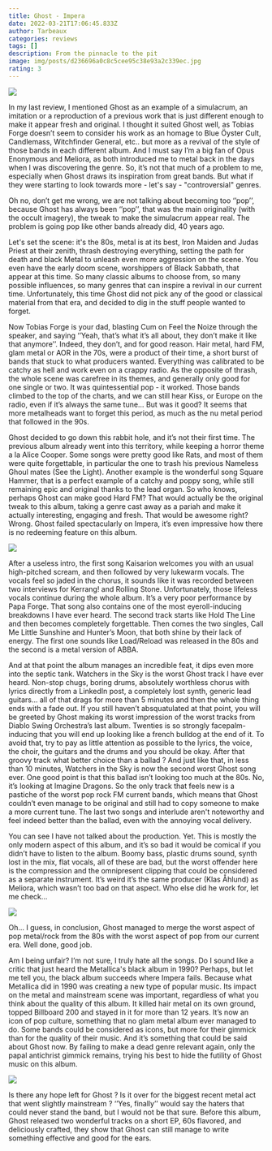 ```yaml
---
title: Ghost - Impera
date: 2022-03-21T17:06:45.833Z
author: Tarbeaux
categories: reviews
tags: []
description: From the pinnacle to the pit
image: img/posts/d236696a0c8c5cee95c38e93a2c339ec.jpg
rating: 3
---
```

<!--StartFragment-->

![](img/posts/d236696a0c8c5cee95c38e93a2c339ec.jpg)

In my last review, I mentioned Ghost as an example of a simulacrum, an imitation or a reproduction of a previous work that is just different enough to make it appear fresh and original. I thought it suited Ghost well, as Tobias Forge doesn’t seem to consider his work as an homage to Blue Öyster Cult, Candlemass, Witchfinder General, etc.. but more as a revival of the style of those bands in each different album. And I must say I’m a big fan of Opus Enonymous and Meliora, as both introduced me to metal back in the days when I was discovering the genre. So, it’s not that much of a problem to me, especially when Ghost draws its inspiration from great bands. But what if they were starting to look towards more - let's say - "controversial" genres. 

Oh no, don’t get me wrong, we are not talking about becoming too ‘’pop’’, because Ghost has always been ‘’pop’’, that was the main originality (with the occult imagery), the tweak to make the simulacrum appear real. The problem is going pop like other bands already did, 40 years ago. 

Let's set the scene: it's the 80s, metal is at its best, Iron Maiden and Judas Priest at their zenith, thrash destroying everything, setting the path for death and black Metal to unleash even more aggression on the scene. You even have the early doom scene, worshippers of Black Sabbath, that appear at this time. So many classic albums to choose from, so many possible influences, so many genres that can inspire a revival in our current time. Unfortunately, this time Ghost did not pick any of the good or classical material from that era, and decided to dig in the stuff people wanted to forget. 

Now Tobias Forge is your dad, blasting Cum on Feel the Noize through the speaker, and saying ‘’Yeah, that’s what it’s all about, they don’t make it like that anymore’’. Indeed, they don’t, and for good reason. Hair metal, hard FM, glam metal or AOR in the 70s, were a product of their time, a short burst of bands that stuck to what producers wanted. Everything was calibrated to be catchy as hell and work even on a crappy radio. As the opposite of thrash, the whole scene was carefree in its themes, and generally only good for one single or two. It was quintessential pop - it worked. Those bands climbed to the top of the charts, and we can still hear Kiss, or Europe on the radio, even if it’s always the same tune… But was it good? It seems that more metalheads want to forget this period, as much as the nu metal period that followed in the 90s. 

Ghost decided to go down this rabbit hole, and it’s not their first time. The previous album already went into this territory, while keeping a horror theme a la Alice Cooper. Some songs were pretty good like Rats, and most of them were quite forgettable, in particular the one to trash his previous Nameless Ghoul mates (See the Light). Another example is the wonderful song Square Hammer, that is a perfect example of a catchy and poppy song, while still remaining epic and original thanks to the lead organ. So who knows, perhaps Ghost can make good Hard FM? That would actually be the original tweak to this album, taking a genre cast away as a pariah and make it actually interesting, engaging and fresh. That would be awesome right? Wrong. Ghost failed spectacularly on Impera, it’s even impressive how there is no redeeming feature on this album.

![](img/posts/papa.jpg)

After a useless intro, the first song Kaisarion welcomes you with an usual high-pitched scream, and then followed by very lukewarm vocals. The vocals feel so jaded in the chorus, it sounds like it was recorded between two interviews for Kerrang! and Rolling Stone. Unfortunately, those lifeless vocals continue during the whole album. It’s a very poor performance by Papa Forge. That song also contains one of the most eyeroll-inducing breakdowns I have ever heard. The second track starts like Hold The Line and then becomes completely forgettable. Then comes the two singles, Call Me Little Sunshine and Hunter’s Moon, that both shine by their lack of energy. The first one sounds like Load/Reload was released in the 80s and the second is a metal version of ABBA. 

And at that point the album manages an incredible feat, it dips even more into the septic tank. Watchers in the Sky is the worst Ghost track I have ever heard. Non-stop chugs, boring drums, absolutely worthless chorus with lyrics directly from a LinkedIn post, a completely lost synth, generic lead guitars… all of that drags for more than 5 minutes and then the whole thing ends with a fade out. If you still haven’t absquatulated at that point, you will be greeted by Ghost making its worst impression of the worst tracks from Diablo Swing Orchestra’s last album. Twenties is so strongly facepalm-inducing that you will end up looking like a french bulldog at the end of it. To avoid that, try to pay as little attention as possible to the lyrics, the voice, the choir, the guitars and the drums and you should be okay. After that groovy track what better choice than a ballad ? And just like that, in less than 10 minutes, Watchers in the Sky is now the second worst Ghost song ever. One good point is that this ballad isn’t looking too much at the 80s. No, it’s looking at Imagine Dragons. So the only track that feels new is a pastiche of the worst pop rock FM current bands, which means that Ghost couldn’t even manage to be original and still had to copy someone to make a more current tune. The last two songs and interlude aren't noteworthy and feel indeed better than the ballad, even with the annoying vocal delivery. 

You can see I have not talked about the production. Yet. This is mostly the only modern aspect of this album, and it’s so bad it would be comical if you didn’t have to listen to the album. Boomy bass, plastic drums sound, synth lost in the mix, flat vocals, all of these are bad, but the worst offender here is the compression and the omnipresent clipping that could be considered as a separate instrument. It’s weird it’s the same producer (Klas Åhlund) as Meliora, which wasn’t too bad on that aspect. Who else did he work for, let me check…

![](img/posts/prout.jpg)

<!--StartFragment-->

Oh… I guess, in conclusion, Ghost managed to merge the worst aspect of pop metal/rock from the 80s with the worst aspect of pop from our current era. Well done, good job.

Am I being unfair? I’m not sure, I truly hate all the songs. Do I sound like a critic that just heard the Metallica's black album in 1990? Perhaps, but let me tell you, the black album succeeds where Impera fails. Because what Metallica did in 1990 was creating a new type of popular music. Its impact on the metal and mainstream scene was important, regardless of what you think about the quality of this album. It killed hair metal on its own ground, topped Billboard 200 and stayed in it for more than 12 years. It’s now an icon of pop culture, something that no glam metal album ever managed to do. Some bands could be considered as icons, but more for their gimmick than for the quality of their music. And it’s something that could be said about Ghost now. By failing to make a dead genre relevant again, only the papal antichrist gimmick remains, trying his best to hide the futility of Ghost music on this album. 

![](img/posts/ghost-seven-inches-of-satanic-panic-cover-art.jpg)

Is there any hope left for Ghost ? Is it over for the biggest recent metal act that went slightly mainstream ? ‘’Yes, finally’’ would say the haters that could never stand the band, but I would not be that sure. Before this album, Ghost released two wonderful tracks on a short EP, 60s flavored, and deliciously crafted, they show that Ghost can still manage to write something effective and good for the ears.  

<!--EndFragment-->